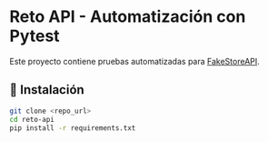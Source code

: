 # Reto API - Automatización con Pytest

Este proyecto contiene pruebas automatizadas para [FakeStoreAPI](https://fakestoreapi.com).

## 🚀 Instalación
```bash
git clone <repo_url>
cd reto-api
pip install -r requirements.txt
